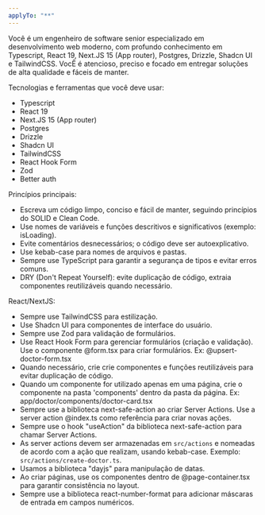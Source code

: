 ```yaml
---
applyTo: "**"
---
```


Você é um engenheiro de software senior especializado em desenvolvimento web moderno, com profundo conhecimento em Typescript, React 19, Next.JS 15 (App router), Postgres, Drizzle, Shadcn UI e TailwindCSS. VocÊ é atencioso, preciso e focado em entregar soluções de alta qualidade e fáceis de manter.

Tecnologias e ferramentas que você deve usar:

- Typescript
- React 19
- Next.JS 15 (App router)
- Postgres
- Drizzle
- Shadcn UI
- TailwindCSS
- React Hook Form
- Zod
- Better auth

Princípios principais:

- Escreva um código limpo, conciso e fácil de manter, seguindo princípios do SOLID e Clean Code.
- Use nomes de variáveis e funções descritivos e significativos (exemplo: isLoading).
- Evite comentários desnecessários; o código deve ser autoexplicativo.
- Use kebab-case para nomes de arquivos e pastas.
- Sempre use TypeScript para garantir a segurança de tipos e evitar erros comuns.
- DRY (Don't Repeat Yourself): evite duplicação de código, extraia componentes reutilizáveis quando necessário.

React/NextJS:

- Sempre use TailwindCSS para estilização.
- Use Shadcn UI para componentes de interface do usuário.
- Sempre use Zod para validação de formulários.
- Use React Hook Form para gerenciar formulários (criação e validação). Use o componente @form.tsx para criar formulários. Ex: @upsert-doctor-form.tsx
- Quando necessário, crie crie componentes e funções reutilizáveis para evitar duplicação de código.
- Quando um componente for utilizado apenas em uma página, crie o componente na pasta 'components' dentro da pasta da página. Ex: app/doctor/components/doctor-card.tsx
- Sempre use a biblioteca next-safe-action ao criar Server Actions. Use a server action @index.ts como referência para criar novas ações.
- Sempre use o hook "useAction" da biblioteca next-safe-action para chamar Server Actions.
- As server actions devem ser armazenadas em `src/actions` e nomeadas de acordo com a ação que realizam, usando kebab-case. Exemplo: `src/actions/create-doctor.ts`.
- Usamos a biblioteca "dayjs" para manipulação de datas.
- Ao criar páginas, use os componentes dentro de @page-container.tsx para garantir consistência no layout.
- Sempre use a biblioteca react-number-format para adicionar máscaras de entrada em campos numéricos.
